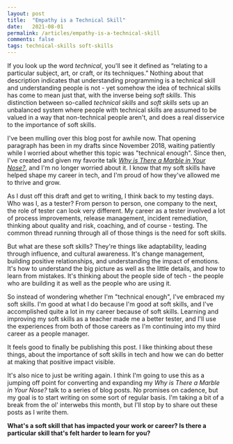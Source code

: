 ```yaml
---
layout: post
title:  "Empathy is a Technical Skill"
date:   2021-08-01
permalink: /articles/empathy-is-a-technical-skill
comments: false
tags: technical-skills soft-skills
---
```


If you look up the word _technical_, you'll see it defined as “relating to a particular subject, art, or craft, or its techniques.” Nothing about that description indicates that understanding programming is a technical skill and understanding people is not - yet somehow the idea of technical skills has come to mean just that, with the inverse being _soft skills_. This distinction between so-called _technical skills_ and _soft skills_ sets up an unbalanced system where people with technical skills are assumed to be valued in a way that non-technical people aren't, and does a real disservice to the importance of soft skills.

I've been mulling over this blog post for awhile now. That opening paragraph has been in my drafts since November 2018, waiting patiently while I worried about whether this topic was "technical enough". Since then, I've created and given my favorite talk _[Why is There a Marble in Your Nose?](https://speakerdeck.com/angelariggs/stpcon-why-is-there-a-marble-in-your-nose)_, and I'm no longer worried about it. I know that my soft skills have helped shape my career in tech, and I'm proud of how they've allowed me to thrive and grow. 

As I dust off this draft and get to writing, I think back to my testing days. Who was I, as a tester? From person to person, one company to the next, the role of tester can look very different. My career as a tester involved a lot of process improvements, release management, incident remediation, thinking about quality and risk, coaching, and of course - testing. The common thread running through all of those things is the need for soft skills.

But what are these soft skills? They're things like adaptability, leading through influence, and cultural awareness. It's change management, building positive relationships, and understanding the impact of emotions. It's how to understand the big picture as well as the little details, and how to learn from mistakes. It's thinking about the people side of tech - the people who are building it as well as the people who are using it.

So instead of wondering whether I'm "technical enough", I've embraced my soft skills. I'm good at what I do because I'm good at soft skills, and I've accomplished quite a lot in my career because of soft skills. Learning and improving my soft skills as a teacher made me a better tester, and I'll use the experiences from both of those careers as I'm continuing into my third career as a people manager.

It feels good to finally be publishing this post. I like thinking about these things, about the importance of soft skills in tech and how we can do better at making that positive impact visible. 

It's also nice to just be writing again. I think I'm going to use this as a jumping off point for converting and expanding my _Why is There a Marble in Your Nose?_ talk to a series of blog posts. No promises on cadence, but my goal is to start writing on some sort of regular basis. I'm taking a bit of a break from the ol' interwebs this month, but I'll stop by to share out these posts as I write them.

**What's a soft skill that has impacted your work or career? Is there a particular skill that's felt harder to learn for you?**